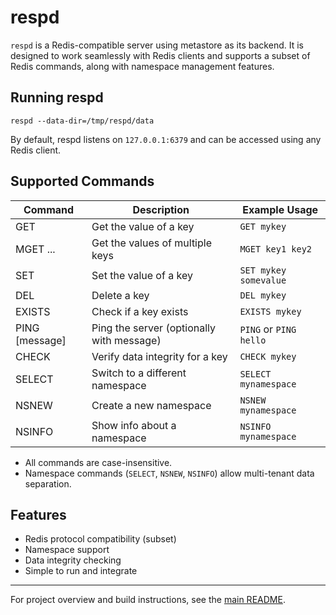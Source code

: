 # respd

`respd` is a Redis-compatible server using metastore as its backend. It is designed to work seamlessly with Redis clients and supports a subset of Redis commands, along with namespace management features.

## Running respd

```console
respd --data-dir=/tmp/respd/data
```

By default, respd listens on `127.0.0.1:6379` and can be accessed using any Redis client.

## Supported Commands

| Command           | Description                              | Example Usage                      |
|-------------------|------------------------------------------|------------------------------------|
| GET <key>         | Get the value of a key                   | `GET mykey`                        |
| MGET <key>...     | Get the values of multiple keys          | `MGET key1 key2`                   |
| SET <key> <value> | Set the value of a key                   | `SET mykey somevalue`              |
| DEL <key>         | Delete a key                             | `DEL mykey`                        |
| EXISTS <key>      | Check if a key exists                    | `EXISTS mykey`                     |
| PING [message]    | Ping the server (optionally with message)| `PING` or `PING hello`             |
| CHECK <key>       | Verify data integrity for a key          | `CHECK mykey`                      |
| SELECT <namespace>| Switch to a different namespace          | `SELECT mynamespace`               |
| NSNEW <name>      | Create a new namespace                   | `NSNEW mynamespace`                |
| NSINFO <name>     | Show info about a namespace              | `NSINFO mynamespace`               |

- All commands are case-insensitive.
- Namespace commands (`SELECT`, `NSNEW`, `NSINFO`) allow multi-tenant data separation.

## Features
- Redis protocol compatibility (subset)
- Namespace support
- Data integrity checking
- Simple to run and integrate

---

For project overview and build instructions, see the [main README](../README.md).
